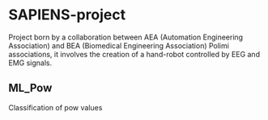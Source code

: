 # SAPIENS-project
Project born by a collaboration between AEA (Automation Engineering Association) and BEA (Biomedical Engineering Association) Polimi associations, it involves the creation of a hand-robot controlled by EEG and EMG signals. 


## ML_Pow
Classification of  pow values 
